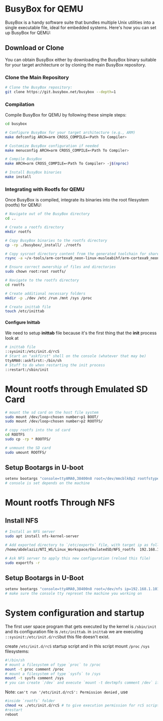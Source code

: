 # BusyBox for QEMU

BusyBox is a handy software suite that bundles multiple Unix utilities into a single executable file, ideal for embedded systems. Here's how you can set up BusyBox for QEMU:

## Download or Clone

You can obtain BusyBox either by downloading the BusyBox binary suitable for your target architecture or by cloning the main BusyBox repository.

### Clone the Main Repository
```bash
# Clone the BusyBox repository:
git clone https://git.busybox.net/busybox --depth=1
```

### Compilation

Compile BusyBox for QEMU by following these simple steps:

```bash
cd busybox

# Configure BusyBox for your target architecture (e.g., ARM)
make defconfig ARCH=arm CROSS_COMPILE=<Path To Compiler>

# Customize BusyBox configuration if needed
make menuconfig ARCH=arm CROSS_COMPILE=<Path To Compiler>

# Compile BusyBox
make ARCH=arm CROSS_COMPILE=<Path To Compiler> -j$(nproc)

# Install BusyBox binaries
make install
```
### Integrating with Rootfs for QEMU

Once BusyBox is compiled, integrate its binaries into the root filesystem (rootfs) for QEMU:

```bash
# Navigate out of the BusyBox directory
cd ..

# Create a rootfs directory
mkdir rootfs

# Copy BusyBox binaries to the rootfs directory
cp -rp ./busybox/_install/ ./rootfs

# Copy sysroot directory content from the generated toolchain for shared libraries
rsync -a ~/x-tools/arm-cortexa9_neon-linux-musleabihf/arm-cortexa9_neon-linux-musleabihf/sysroot/ ./rootfs

# Ensure correct ownership of files and directories
sudo chown root:root rootfs/

# Navigate to the rootfs directory
cd rootfs

# Create additional necessary folders
mkdir -p ./dev /etc /run /mnt /sys /proc

# Create inittab file
touch /etc/inittab
```

#### Configure Inittab

We need to setup **inittab** file because it's the first thing that the **init** process look at

```bash
# inittab file 
::sysinit:/etc/init.d/rcS
# Start an "askfirst" shell on the console (whatever that may be)
ttyAMA0::askfirst:-/bin/sh
# Stuff to do when restarting the init process
::restart:/sbin/init
```
# Mount rootfs through Emulated SD Card

```bash
# mount the sd card on the host file system
sudo mount /dev/loop<chosen number>p1 BOOT/
sudo mount /dev/loop<chosen number>p2 ROOTFS/

# copy rootfs into the sd card
cd ROOTFS
sudo cp -rp * ROOTFS/

# unmount the SD card
sudo umount ROOTFS/
```

## Setup Bootargs in U-boot

```bash
setenv bootargs "console=ttyAMA0,38400n8 root=/dev/mmcblk0p2 rootfstype=ext4 rw rootwait init=/sbin/init"
# console is set depends on the machine
```

# Mount rootfs Through NFS

## Install NFS

```bash
# Install an NFS server
sudo apt install nfs-kernel-server

# Add exported directory to `/etc/exports` file, with target ip as follows
/home/abdelaziz/NTI_WS/Linux_Workspace/EmulatedSD/NFS_rootfs  192.168.1.101(rw,no_root_squash,no_subtree_check)

# Ask NFS server to apply this new configuration (reload this file)
sudo exportfs -r
```

## Setup Bootargs in U-Boot

```bash
setenv bootargs "console=ttyAMA0,38400n8 root=/dev/nfs ip=192.168.1.101:::::eth0 nfsroot=192.168.1.99:/home/abdelaziz/NTI_WS/Linux_Workspace/EmulatedSD/NFS_rootfs,nfsvers=3,tcp rw init=/sbin/init"
# make sure the console tty represet the machine you working on
```

# System configuration and startup 

The first user space program that gets executed by the kernel is `/sbin/init` and its configuration
file is `/etc/inittab`. in `inittab` we are executing `::sysinit:/etc/init.d/rcS`but this file doesn't exist.

create `/etc/init.d/rcS` startup script and in this script mount `/proc` `/sys` filesystems:

```sh 
#!/bin/sh
# mount a filesystem of type `proc` to /proc
mount -t proc comment /proc
# mount a filesystem of type `sysfs` to /sys
mount -t sysfs comment /sys
# you can create `/dev` and execute `mount -t devtmpfs comment /dev` if you missed the `devtmpfs` configuration  
```

Note: `can't run '/etc/init.d/rcS': Permission denied` , use 

```sh
#inside `rootfs` folder
chmod +x ./etc/init.d/rcS # to give execution permission for rcS script
#restart
reboot
```